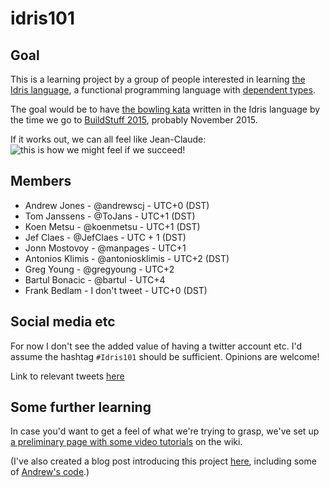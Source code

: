 idris101
========

Goal
----

This is a learning project by a group of people interested in learning [the Idris language](http://www.idris-lang.org/), a functional programming language with [dependent types](http://en.wikipedia.org/wiki/Dependent_type).

The goal would be to have [the bowling kata](http://codingdojo.org/cgi-bin/index.pl?KataBowling) written in the Idris language by the time we go to [BuildStuff 2015](http://buildstuff.lt/), probably November 2015.

If it works out, we can all feel like Jean-Claude:
![this is how we might feel if we succeed!](https://static.squarespace.com/static/51b3dc8ee4b051b96ceb10de/51ce6099e4b0d911b4489b79/51ce61cfe4b0d911b44a210d/1305651678393/1000w/bloodsport-remake.jpg)

Members
-------

* Andrew Jones - @andrewscj - UTC+0 (DST)
* Tom Janssens - @ToJans - UTC+1 (DST)
* Koen Metsu - @koenmetsu - UTC+1 (DST)
* Jef Claes - @JefClaes - UTC + 1 (DST)
* Jonn Mostovoy - @manpages - UTC+1
* Antonios Klimis - @antoniosklimis - UTC+2 (DST)
* Greg Young - @gregyoung - UTC+2
* Bartul Bonacic - @bartul - UTC+4
* Frank Bedlam - I don't tweet - UTC+0 (DST)
 
Social media etc
----------------

For now I don't see the added value of having a twitter account etc. I'd assume the hashtag `#Idris101` should be 
sufficient. Opinions are welcome!

Link to relevant tweets [here](https://twitter.com/hashtag/idris101?src=hash)

Some further learning
---------------------

In case you'd want to get a feel of what we're trying to grasp, we've set up [a preliminary page with some video tutorials](https://github.com/ToJans/idris101/wiki/Video-tutorials) on the wiki.

(I've also created a blog post introducing this project [here](http://tojans.me/blog/2014/11/27/about-dependent-typing-idris-and-the-road-to-valhalla/), including some of [Andrew's code](https://github.com/ascjones/BowlingKata).)
